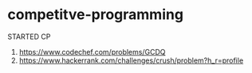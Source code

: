 # competitve-programming
STARTED CP
1. https://www.codechef.com/problems/GCDQ
2. https://www.hackerrank.com/challenges/crush/problem?h_r=profile
